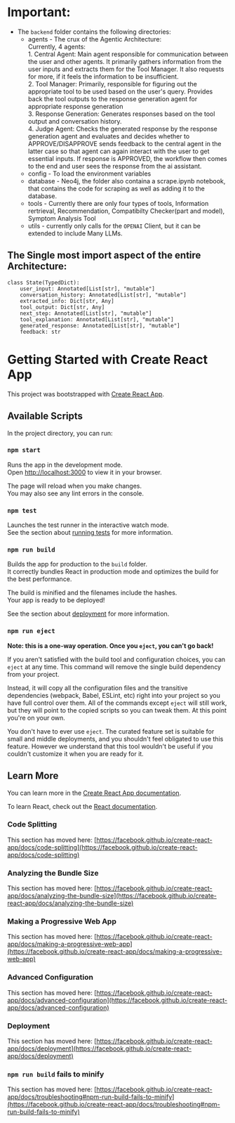 # Important:

- The `backend` folder contains the following directories: 
    - agents - The crux of the Agentic Architecture:<br>
        Currently, 4 agents:<br>
            1.  Central Agent: Main agent responsible for communication between the user and other agents. It primarily gathers information from the user inputs and extracts them for the Tool Manager. It also requests for more, if it feels the information to be insufficient.<br>
            2.  Tool Manager: Primarily, responsible for figuring out the appropriate tool to be used based on the user's query. Provides back the tool outputs to the response generation agent for appropriate response generation<br>
            3.  Response Generation: Generates responses based on the tool output and conversation history.<br>
            4.  Judge Agent: Checks the generated response by the response generation agent and evaluates and decides whether to APPROVE/DISAPPROVE sends feedback to the central agent in the latter case so that agent can again interact with the user to get essential inputs.
            If response is APPROVED, the workflow then comes to the end and user sees the response from the ai assistant.
            <br>
    - config - To load the environment variables
    - database -  Neo4j, the folder also containa a scrape.ipynb notebook, that contains the code for scraping as well as adding it to the database.
    - tools - Currently there are only four types of tools, Information rertrieval, Recommendation, Compatibilty Checker(part and model), Symptom Analysis Tool  
    - utils -  currently only calls for the `OPENAI` Client, but it can be extended to include Many LLMs.



## The Single most import aspect of the entire Architecture:

```
class State(TypedDict):
    user_input: Annotated[List[str], "mutable"]
    conversation_history: Annotated[List[str], "mutable"]
    extracted_info: Dict[str, Any]
    tool_output: Dict[str, Any]
    next_step: Annotated[List[str], "mutable"]
    tool_explanation: Annotated[List[str], "mutable"]
    generated_response: Annotated[List[str], "mutable"]
    feedback: str
```

# Getting Started with Create React App

This project was bootstrapped with [Create React App](https://github.com/facebook/create-react-app).

## Available Scripts

In the project directory, you can run:

### `npm start`

Runs the app in the development mode.\
Open [http://localhost:3000](http://localhost:3000) to view it in your browser.

The page will reload when you make changes.\
You may also see any lint errors in the console.

### `npm test`

Launches the test runner in the interactive watch mode.\
See the section about [running tests](https://facebook.github.io/create-react-app/docs/running-tests) for more information.

### `npm run build`

Builds the app for production to the `build` folder.\
It correctly bundles React in production mode and optimizes the build for the best performance.

The build is minified and the filenames include the hashes.\
Your app is ready to be deployed!

See the section about [deployment](https://facebook.github.io/create-react-app/docs/deployment) for more information.

### `npm run eject`

**Note: this is a one-way operation. Once you `eject`, you can't go back!**

If you aren't satisfied with the build tool and configuration choices, you can `eject` at any time. This command will remove the single build dependency from your project.

Instead, it will copy all the configuration files and the transitive dependencies (webpack, Babel, ESLint, etc) right into your project so you have full control over them. All of the commands except `eject` will still work, but they will point to the copied scripts so you can tweak them. At this point you're on your own.

You don't have to ever use `eject`. The curated feature set is suitable for small and middle deployments, and you shouldn't feel obligated to use this feature. However we understand that this tool wouldn't be useful if you couldn't customize it when you are ready for it.

## Learn More

You can learn more in the [Create React App documentation](https://facebook.github.io/create-react-app/docs/getting-started).

To learn React, check out the [React documentation](https://reactjs.org/).

### Code Splitting

This section has moved here: [https://facebook.github.io/create-react-app/docs/code-splitting](https://facebook.github.io/create-react-app/docs/code-splitting)

### Analyzing the Bundle Size

This section has moved here: [https://facebook.github.io/create-react-app/docs/analyzing-the-bundle-size](https://facebook.github.io/create-react-app/docs/analyzing-the-bundle-size)

### Making a Progressive Web App

This section has moved here: [https://facebook.github.io/create-react-app/docs/making-a-progressive-web-app](https://facebook.github.io/create-react-app/docs/making-a-progressive-web-app)

### Advanced Configuration

This section has moved here: [https://facebook.github.io/create-react-app/docs/advanced-configuration](https://facebook.github.io/create-react-app/docs/advanced-configuration)

### Deployment

This section has moved here: [https://facebook.github.io/create-react-app/docs/deployment](https://facebook.github.io/create-react-app/docs/deployment)

### `npm run build` fails to minify

This section has moved here: [https://facebook.github.io/create-react-app/docs/troubleshooting#npm-run-build-fails-to-minify](https://facebook.github.io/create-react-app/docs/troubleshooting#npm-run-build-fails-to-minify)
